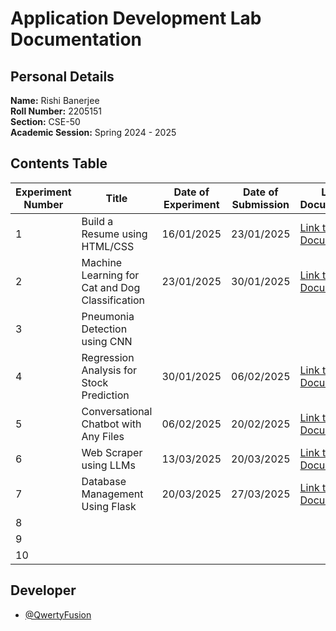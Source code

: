 # Application Development Lab Documentation
## Personal Details
**Name:** Rishi Banerjee  
**Roll Number:** 2205151  
**Section:** CSE-50  
**Academic Session:** Spring 2024 - 2025  

## Contents Table
| Experiment Number | Title                                 | Date of Experiment | Date of Submission | Link to Documentation | Link to Project |
|-------------------|---------------------------------------|---------------------|---------------------|-----------------------|------------------|
| 1                 | Build a Resume using HTML/CSS         | 16/01/2025          | 23/01/2025          | [Link to Documentation](https://github.com/QwertyFusion/application-development-lab-documentation/blob/main/Exp%201%20-%20Build%20a%20Resume%20using%20HTMLCSS/AD_Lab_Documentation.pdf) | [Link to Project](https://github.com/QwertyFusion/online-resume) |
| 2                 | Machine Learning for Cat and Dog Classification   | 23/01/2025          | 30/01/2025          | [Link to Documentation](https://github.com/QwertyFusion/application-development-lab-documentation/blob/6dbae277610edeef7991c79bd465820a386134dc/Exp%202%20-%20Cat%20and%20Dog%20Image%20Classifier/AD_Lab_Documentation.pdf) | [Link to Project](https://github.com/QwertyFusion/cat-dog-classifier) |
| 3                 | Pneumonia Detection using CNN |                     |                     |                       |                  |
| 4                 | Regression Analysis for Stock Prediction   | 30/01/2025          | 06/02/2025          | [Link to Documentation](https://github.com/QwertyFusion/application-development-lab-documentation/blob/main/Exp%204%20-%20Stock%20Price%20Prediction/AD_Lab_Documentation.pdf) | [Link to Project](https://github.com/QwertyFusion/Stock-Price-Prediction) |
| 5                 | Conversational Chatbot with Any Files   | 06/02/2025          | 20/02/2025          | [Link to Documentation](https://github.com/QwertyFusion/application-development-lab-documentation/blob/8cf01e62ef661d9504605e12cf852d98d898ddc4/Exp%205%20-%20Conversational%20Chatbot%20with%20PDF%20Reader/AD_Lab_Documentation.pdf) | [Link to Project](https://github.com/QwertyFusion/bookworm) |
| 6                 | Web Scraper using LLMs   | 13/03/2025          | 20/03/2025          | [Link to Documentation](https://github.com/QwertyFusion/application-development-lab-documentation/blob/95253d5b8af89e2b109edd0e4130f5ed54c1efa4/Exp%206%20-%20Web%20Scraper%20using%20LLMs/AD_Lab_Documentation.pdf) | [Link to Project](https://github.com/QwertyFusion/web-scraper-python) |
| 7                 | Database Management Using Flask   | 20/03/2025          | 27/03/2025          | [Link to Documentation]() | [Link to Project](https://github.com/QwertyFusion/Database-Management-Using-Flask) |
| 8                 |                                       |                     |                     |                       |                  |
| 9                 |                                       |                     |                     |                       |                  |
| 10

## Developer
- [@QwertyFusion](https://github.com/QwertyFusion)
